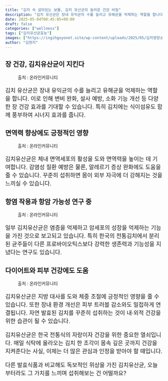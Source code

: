 ```yaml
---
title: "김치 속 살아있는 보물, 김치 유산균의 놀라운 건강 비밀"
description: "김치 유산균은 장내 유익균의 수를 늘리고 유해균을 억제하는 역할을 합니다. 이로 인해 변비 완화, 설사 예방, 소화 기능 개선 등 다양한 장 건강 효과를 기대할 수 있습니다. 특히 김치에는 식이섬유도 함께 풍부하여 시너지 효과를 줍니다."
date: 2025-05-04T00:45:05+09:00
draft: false
categories: ["wellness"]
tags: ["김치유산균효능"]
images: ["https://ingihgoyonet.site/wp-content/uploads/2025/05/김치영양소-1024x678.jpg", "https://ingihgoyonet.site/wp-content/uploads/2025/05/김치효능-683x1024.jpg", "https://ingihgoyonet.site/wp-content/uploads/2025/05/김치유산균-683x1024.jpg", "https://ingihgoyonet.site/wp-content/uploads/2025/05/김치-1024x683.jpg"]
author: "김현지"
---
```


<h2 >장 건강, 김치유산균이 지킨다</h2> <figure ><img src="https://ingihgoyonet.site/wp-content/uploads/2025/05/김치영양소-1024x678.jpg" alt="" style="aspect-ratio:16/9;object-fit:cover"/><figcaption >출처 : 온라인커뮤니티</figcaption></figure> <p style="font-size:18px">김치 유산균은 장내 유익균의 수를 늘리고 유해균을 억제하는 역할을 합니다. 이로 인해 변비 완화, 설사 예방, 소화 기능 개선 등 다양한 장 건강 효과를 기대할 수 있습니다. 특히 김치에는 식이섬유도 함께 풍부하여 시너지 효과를 줍니다.</p> <h2 >면역력 향상에도 긍정적인 영향</h2> <figure ><img src="https://ingihgoyonet.site/wp-content/uploads/2025/05/김치효능-683x1024.jpg" alt="" style="aspect-ratio:16/9;object-fit:cover"/><figcaption >출처 : 온라인커뮤니티</figcaption></figure> <p style="font-size:18px">김치유산균은 체내 면역세포의 활성을 도와 면역력을 높이는 데 기여합니다. 감염성 질환 예방은 물론, 알레르기 증상 완화에도 도움을 줄 수 있습니다. 꾸준히 섭취하면 몸이 외부 자극에 더 강해지는 것을 느끼실 수 있습니다.</p> <h2 >항염 작용과 항암 가능성 연구 중</h2> <figure ><img src="https://ingihgoyonet.site/wp-content/uploads/2025/05/김치유산균-683x1024.jpg" alt="" style="aspect-ratio:16/9;object-fit:cover"/><figcaption >출처 : 온라인커뮤니티</figcaption></figure> <p style="font-size:18px">일부 김치유산균은 염증을 억제하고 암세포의 성장을 억제하는 기능을 가진 것으로 보고되고 있습니다. 특히 한국의 전통김치에서 분리된 균주들이 다른 프로바이오틱스보다 강력한 생존력과 기능성을 지녔다는 연구도 있습니다.</p> <h2 >다이어트와 피부 건강에도 도움</h2> <figure ><img src="https://ingihgoyonet.site/wp-content/uploads/2025/05/김치-1024x683.jpg" alt="" style="aspect-ratio:16/9;object-fit:cover"/><figcaption >출처 : 온라인커뮤니티</figcaption></figure> <p style="font-size:18px">김치유산균은 지방 대사를 도와 체중 조절에 긍정적인 영향을 줄 수 있습니다. 또한 장내 환경 개선은 피부 트러블 감소와도 밀접하게 연결됩니다. 자연 발효된 김치를 꾸준히 섭취하는 것이 내·외적 건강을 위한 습관이 될 수 있습니다.</p> <p style="font-size:18px">김치유산균은 한국 전통식의 자랑이자 건강을 위한 중요한 열쇠입니다. 매일 식탁에 올라오는 김치 한 조각이 몸속 깊은 곳까지 건강을 지켜준다는 사실, 이제는 더 많은 관심과 인정을 받아야 할 때입니다.</p> <p style="font-size:18px">다른 발효식품과 비교해도 독보적인 위상을 가진 김치유산균, 오늘부터라도 그 가치를 느끼며 섭취해보는 건 어떨까요?</p>